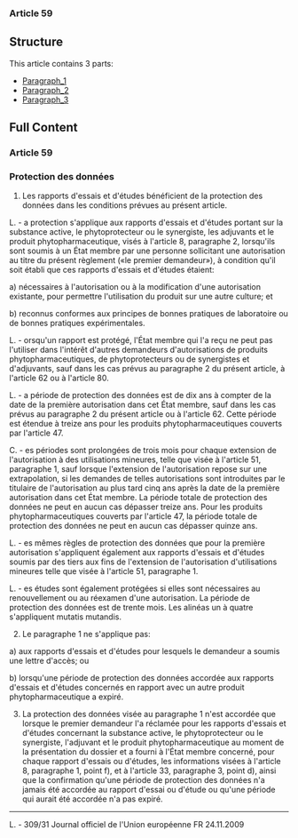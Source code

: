 ### Article 59

## Structure

This article contains 3 parts:

- [Paragraph_1](./Paragraph_1.md)
- [Paragraph_2](./Paragraph_2.md)
- [Paragraph_3](./Paragraph_3.md)

## Full Content

### Article 59

### Protection des données

1. Les rapports d'essais et d'études bénéficient de la protection des données dans les conditions prévues au présent article.

L. - a protection s'applique aux rapports d'essais et d'études portant sur la substance active, le phytoprotecteur ou le synergiste, les adjuvants et le produit phytopharmaceutique, visés à l'article 8, paragraphe 2, lorsqu'ils sont soumis à un État membre par une personne sollicitant une autorisation au titre du présent règlement («le premier demandeur»), à condition qu'il soit établi que ces rapports d'essais et d'études étaient:

a) nécessaires à l'autorisation ou à la modification d'une autorisation existante, pour permettre l'utilisation du produit sur une autre culture; et

b) reconnus conformes aux principes de bonnes pratiques de laboratoire ou de bonnes pratiques expérimentales.

L. - orsqu'un rapport est protégé, l'État membre qui l'a reçu ne peut pas l'utiliser dans l'intérêt d'autres demandeurs d'autorisations de produits phytopharmaceutiques, de phytoprotecteurs ou de synergistes et d'adjuvants, sauf dans les cas prévus au paragraphe 2 du présent article, à l'article 62 ou à l'article 80.

L. - a période de protection des données est de dix ans à compter de la date de la première autorisation dans cet État membre, sauf dans les cas prévus au paragraphe 2 du présent article ou à l'article 62. Cette période est étendue à treize ans pour les produits phytopharmaceutiques couverts par l'article 47.

C. - es périodes sont prolongées de trois mois pour chaque extension de l'autorisation à des utilisations mineures, telle que visée à l'article 51, paragraphe 1, sauf lorsque l'extension de l'autorisation repose sur une extrapolation, si les demandes de telles autorisations sont introduites par le titulaire de l'autorisation au plus tard cinq ans après la date de la première autorisation dans cet État membre. La période totale de protection des données ne peut en aucun cas dépasser treize ans. Pour les produits phytopharmaceutiques couverts par l'article 47, la période totale de protection des données ne peut en aucun cas dépasser quinze ans.

L. - es mêmes règles de protection des données que pour la première autorisation s'appliquent également aux rapports d'essais et d'études soumis par des tiers aux fins de l'extension de l'autorisation d'utilisations mineures telle que visée à l'article 51, paragraphe 1.

L. - es études sont également protégées si elles sont nécessaires au renouvellement ou au réexamen d'une autorisation. La période de protection des données est de trente mois. Les alinéas un à quatre s'appliquent mutatis mutandis.

2. Le paragraphe 1 ne s'applique pas:

a) aux rapports d'essais et d'études pour lesquels le demandeur a soumis une lettre d'accès; ou

b) lorsqu'une période de protection des données accordée aux rapports d'essais et d'études concernés en rapport avec un autre produit phytopharmaceutique a expiré.

3. La protection des données visée au paragraphe 1 n'est accordée que lorsque le premier demandeur l'a réclamée pour les rapports d'essais et d'études concernant la substance active, le phytoprotecteur ou le synergiste, l'adjuvant et le produit phytopharmaceutique au moment de la présentation du dossier et a fourni à l'État membre concerné, pour chaque rapport d'essais ou d'études, les informations visées à l'article 8, paragraphe 1, point f), et à l'article 33, paragraphe 3, point d), ainsi que la confirmation qu'une période de protection des données n'a jamais été accordée au rapport d'essai ou d'étude ou qu'une période qui aurait été accordée n'a pas expiré.
---


L. - 309/31 Journal officiel de l'Union européenne FR 24.11.2009
